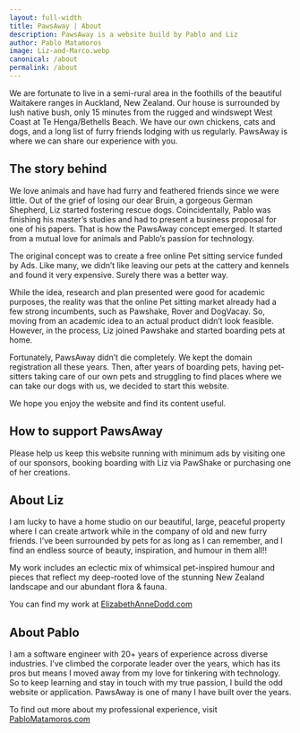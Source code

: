 ```yaml
---
layout: full-width
title: PawsAway | About
description: PawsAway is a website build by Pablo and Liz
author: Pablo Matamoros
image: Liz-and-Marco.webp
canonical: /about
permalink: /about
---
```


We are fortunate to live in a semi-rural area in the foothills of the beautiful Waitakere ranges in Auckland, New Zealand. Our house is surrounded by lush native bush, only 15 minutes from the rugged and windswept West Coast at Te Henga/Bethells Beach. We have our own chickens, cats and dogs, and a long list of furry friends lodging with us regularly. PawsAway is where we can share our experience with you.

## The story behind

We love animals and have had furry and feathered friends since we were little. Out of the grief of losing our dear Bruin, a gorgeous German Shepherd, Liz started fostering rescue dogs. Coincidentally, Pablo was finishing his master’s studies and had to present a business proposal for one of his papers. That is how the PawsAway concept emerged. It started from a mutual love for animals and Pablo’s passion for technology.

The original concept was to create a free online Pet sitting service funded by Ads. Like many, we didn’t like leaving our pets at the cattery and kennels and found it very expensive. Surely there was a better way.

While the idea, research and plan presented were good for academic purposes, the reality was that the online Pet sitting market already had a few strong incumbents, such as Pawshake, Rover and DogVacay. So, moving from an academic idea to an actual product didn’t look feasible. However, in the process, Liz joined Pawshake and started boarding pets at home.

Fortunately, PawsAway didn’t die completely. We kept the domain registration all these years. Then, after years of boarding pets, having pet-sitters taking care of our own pets and struggling to find places where we can take our dogs with us, we decided to start this website.

We hope you enjoy the website and find its content useful.

## How to support PawsAway

Please help us keep this website running with minimum ads by visiting one of our sponsors, booking boarding with Liz via PawShake or purchasing one of her creations.

## About Liz

I am lucky to have a home studio on our beautiful, large, peaceful property where I can create artwork while in the company of old and new furry friends. I’ve been surrounded by pets for as long as I can remember, and I find an endless source of beauty, inspiration, and humour in them all!!

My work includes an eclectic mix of whimsical pet-inspired humour and pieces that reflect my deep-rooted love of the stunning New Zealand landscape and our abundant flora & fauna.

You can find my work at [ElizabethAnneDodd.com](https://ElizabethAnneDodd.com)

## About Pablo

I am a software engineer with 20+ years of experience across diverse industries. I’ve climbed the corporate leader over the years, which has its pros but means I moved away from my love for tinkering with technology. So to keep learning and stay in touch with my true passion, I build the odd website or application. PawsAway is one of many I have built over the years.

To find out more about my professional experience, visit [PabloMatamoros.com](https://pablomatamoros.com)
